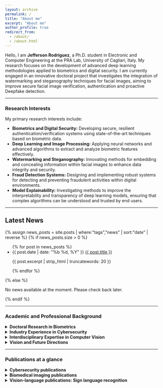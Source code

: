 ```yaml
---
layout: archive
permalink: /
title: "About me"
excerpt: "About me"
author_profile: true
redirect_from: 
  - /about/
  - /about.html
---
```

Hello, I am **Jefferson Rodríguez**, a Ph.D. student in Electronic and Computer Engineering at the PRA Lab, University of Cagliari, Italy. My research focuses on the development of advanced deep learning methodologies applied to biometrics and digital security. I am currently engaged in an innovative doctoral project that investigates the integration of watermarking and steganography techniques for facial images, aiming to improve secure facial image verification, authentication and proactive Deepfake detection.

---
### Research Interests

My primary research interests include:
- **Biometrics and Digital Security:** Developing secure, resilient authentication/verification systems using state-of-the-art techniques based on biometric data.
- **Deep Learning and Image Processing:** Applying neural networks and advanced algorithms to extract and analyze biometric features effectively.
- **Watermarking and Steganography:** Innovating methods for embedding and concealing information within facial images to enhance data integrity and security.
- **Fraud Detection Systems:** Designing and implementing robust systems for detecting and preventing fraudulent activities within digital environments.
- **Model Explainability:** Investigating methods to improve the interpretability and transparency of deep learning models, ensuring that complex algorithms can be understood and trusted by end users.

---

## Latest News

{% assign news_posts = site.posts | where:"tags","news" | sort:"date" | reverse %}
{% if news_posts.size > 0 %}
<ul class="news-list">
  {% for post in news_posts %}
  <li class="news-item">
    <span class="news-date">{{ post.date | date: "%b %d, %Y" }}</span>
    <a class="news-title" href="{{ post.url }}">{{ post.title }}</a>
    <p class="news-excerpt">{{ post.excerpt | strip_html | truncatewords: 20 }}</p>
  </li>
  {% endfor %}
</ul>
{% else %}
<p>No news available at the moment. Please check back later.</p>
{% endif %}


---
### Academic and Professional Background

<details>
<summary><strong>Doctoral Research in Biometrics</strong></summary>
  
I am currently engaged in doctoral research that focuses on leveraging advanced deep learning models to enhance biometric security. My work involves developing innovative watermarking and steganographic techniques for facial image authentication/verification, addressing critical challenges in digital fraud prevention and secure identity verification.

</details>

<details>
<summary><strong>Industry Experience in Cybersecurity</strong></summary>
  
My experience as a data scientist at Appgate provided me with invaluable, hands-on experience in the cybersecurity industry. During my time there, I worked on the development of cutting-edge products for fraud detection, biometric authentication, and device recognition. This role not only refined my technical and analytical skills but also offered me a unique perspective on real-world security challenges. It was this experience that inspired and motivated me to further pursue advanced research in cybersecurity, ensuring that my academic work remains deeply connected to industry needs.

</details>

<details>
<summary><strong>Interdisciplinary Expertise in Computer Vision</strong></summary>
  
My academic journey began with an undergraduate focus on video-based sign language recognition, marking my initial foray into computer vision. During my master’s studies, I advanced my expertise by developing methods to translate sign language from video to text using advanced deep learning techniques and vision-language models. Concurrently, I participated in biomedical projects—such as cardiac disease diagnosis and COVID-19 detection from medical images—that sharpened my skills in visual data analysis and pattern recognition.

This diverse academic background has endowed me with a robust and transversal expertise in computer vision, which I now leverage to address complex challenges in cybersecurity and biometric systems. Moreover, my involvement in interdisciplinary projects integrating data analytics, machine learning, and image processing has enabled me to bridge theoretical research with real-world applications through an innovative perspective.

</details>


<details>
<summary><strong>Vision and Future Directions</strong></summary>
  
I am committed to advancing the fields of Cibersecurity & MLSec specially in biometric security through rigorous research and interdisciplinary collaboration. My ambition is to contribute to the development of robust authentication/verification systems capable of addressing emerging challenges in digital security. I strive for academic excellence and the practical application of research findings to create solutions that are both innovative and impactful.

I invite you to explore my research projects and publications, and welcome opportunities for collaboration on topics related to deep learning, biometrics, and cybersecurity.

</details>

---
### Publications at a glance

<details>
<summary><strong>Cybersecurity publications</strong></summary>
<ul>
  <li><font size="3">Currently working on Steganography & Watermarking ... </font></li>
  <li><font size="3">Currently working on Behavioral biometrics ... </font></li>
</ul> 
</details>

<details>
<summary><strong>Biomedical imaging publications</strong></summary>
  <ul>
    <li><font size="3">Kinematic motion representation in Cine-MRI to support cardiac disease classification, TCIV, 2022.</font></li>
    <li><font size="3">Deep learning representations to support COVID-19 diagnosis on CT-slices, Biomédica, 2021.</font></li>
    <li><font size="3">A Covid-19 Patient Severity Stratification using a 3D Convolutional Strategy on CT-Scans, ISBI, 2021.</font></li>
    <li><font size="3">Regional multiscale motion representation for cardiac disease prediction, STSIVA, 2019.</font></li>
  </ul>   
</details>

<details>
<summary><strong>Vision-language publications: Sign language recognition </strong></summary>
<ul>
    <li><font size="3">How important is motion in sign language translation?, IET Computer Vision, 2021.</font></li> 
    <li><font size="3">Understanding Motion in Sign Language: A New Structured Translation Dataset, ACCV, 2020.</font></li>  
    <li><font size="3">Towards on-line sign language recognition using cumulative SD-VLAD descriptors, CCC, 2018.</font></li>
    <li><font size="3">A kinematic gesture representation based on shape difference VLAD for sign language recognition, ICCVG, 2018.</font></li>
</ul> 
</details>
